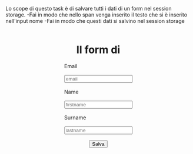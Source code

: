 Lo scope di questo task è di salvare tutti i dati di un form nel session storage. 
-Fai in modo che nello span venga inserito il testo che si è inserito nell'input nome 
-Fai in modo che questi dati si salvino nel session storage

<!DOCTYPE html>
<html lang="en">
<head>
    <meta charset="UTF-8">
    <meta name="viewport" content="width=device-width, initial-scale=1.0">
    <title>Document</title>
    <style>
        body{
            display: flex;
            flex-direction: column;
            align-items: center;
            justify-content: center;
        }
        .form{
            display: flex;
            flex-direction: column;
            max-width: 300px;
            gap: 16px;
            margin-bottom: 16px
        };
    </style>
</head>
<body>
    <h1>Il form di <span class="title-name"></span></h1>
    <div class="form">
        <label for="email">Email</label>
        <input type="email" name="email" class="email" placeholder="email">
        <label for="firstname">Name</label>
        <input type="text" name="firstname" class="firstname" placeholder="firstname">
        <label for="lastname">Surname</label>
        <input type="text" name="lastname" class="lastname" placeholder="lastname">
    </div>
    <button class="btn">Salva</button>
    <p class="printedform"></p>
    <script>//....</script>
</body>

</html>